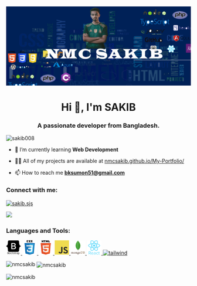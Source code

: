 ![logo](https://github.com/nmcsakib/nmcsakib/blob/main/Github.jpg)
<h1 align="center">Hi 👋, I'm SAKIB</h1>
<h3 align="center">A passionate developer from Bangladesh.</h3>

<p align="left"> <img src="https://komarev.com/ghpvc/?username=sakib008&label=Profile%20views&color=0e75b6&style=flat" alt="sakib008" /> </p>

- 🌱 I’m currently learning **Web Development**

- 👨‍💻 All of my projects are available at [nmcsakib.github.io/My-Portfolio/](nmcsakib.github.io/My-Portfolio/)

- 📫 How to reach me **bksumon51@gmail.com**

<h3 align="left">Connect with me:</h3>
<p align="left">
<a href="https://fb.com/sakib.sjs" target="_blank"><img align="center" src="https://raw.githubusercontent.com/rahuldkjain/github-profile-readme-generator/master/src/images/icons/Social/facebook.svg" alt="sakib.sjs" height="30" width="40" /></a>
</p>
<img aligh="right" width="400" autoplay src="https://media.tenor.com/YNqsJbmb_yMAAAAd/coding.gif" >
<h3 align="left">Languages and Tools:</h3>
<p align="left"> <a href="https://getbootstrap.com" target="_blank" rel="noreferrer"> <img src="https://raw.githubusercontent.com/devicons/devicon/master/icons/bootstrap/bootstrap-plain-wordmark.svg" alt="bootstrap" width="40" height="40"/> </a> <a href="https://www.w3schools.com/css/" target="_blank" rel="noreferrer"> <img src="https://raw.githubusercontent.com/devicons/devicon/master/icons/css3/css3-original-wordmark.svg" alt="css3" width="40" height="40"/> </a> <a href="https://www.w3.org/html/" target="_blank" rel="noreferrer"> <img src="https://raw.githubusercontent.com/devicons/devicon/master/icons/html5/html5-original-wordmark.svg" alt="html5" width="40" height="40"/> </a> <a href="https://developer.mozilla.org/en-US/docs/Web/JavaScript" target="_blank" rel="noreferrer"> <img src="https://raw.githubusercontent.com/devicons/devicon/master/icons/javascript/javascript-original.svg" alt="javascript" width="40" height="40"/> </a> <a href="https://www.mongodb.com/" target="_blank" rel="noreferrer"> <img src="https://raw.githubusercontent.com/devicons/devicon/master/icons/mongodb/mongodb-original-wordmark.svg" alt="mongodb" width="40" height="40"/> </a> <a href="https://reactjs.org/" target="_blank" rel="noreferrer"> <img src="https://raw.githubusercontent.com/devicons/devicon/master/icons/react/react-original-wordmark.svg" alt="react" width="40" height="40"/> </a> <a href="https://tailwindcss.com/" target="_blank" rel="noreferrer"> <img src="https://www.vectorlogo.zone/logos/tailwindcss/tailwindcss-icon.svg" alt="tailwind" width="40" height="40"/> </a> </p>

<p><img align="left" src="https://github-readme-stats.vercel.app/api/top-langs?username=nmcsakib&show_icons=true&locale=en&layout=compact" alt="nmcsakib" /></p>

<p>&nbsp;<img align="center" src="https://github-readme-stats.vercel.app/api?username=nmcsakib&show_icons=true&locale=en" alt="nmcsakib" /></p>

<p><img align="center" src="https://github-readme-streak-stats.herokuapp.com/?user=nmcsakib&" alt="nmcsakib" /></p>

<!--
**nmcsakib/nmcsakib** is a ✨ _special_ ✨ repository because its `README.md` (this file) appears on your GitHub profile.

Here are some ideas to get you started:

- 🔭 I’m currently working on ...
- 🌱 I’m currently learning ...
- 👯 I’m looking to collaborate on ...
- 🤔 I’m looking for help with ...
- 💬 Ask me about ...
- 📫 How to reach me: ...
- 😄 Pronouns: ...
- ⚡ Fun fact: ...
-->
